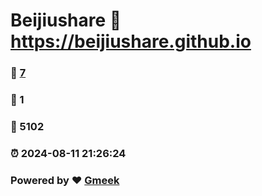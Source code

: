 # Beijiushare :link: https://beijiushare.github.io 
### :page_facing_up: [7](https://beijiushare.github.io/tag.html) 
### :speech_balloon: 1 
### :hibiscus: 5102 
### :alarm_clock: 2024-08-11 21:26:24 
### Powered by :heart: [Gmeek](https://github.com/Meekdai/Gmeek)
